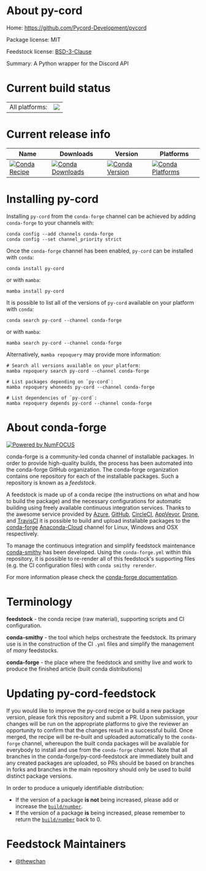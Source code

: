 About py-cord
=============

Home: https://github.com/Pycord-Development/pycord

Package license: MIT

Feedstock license: [BSD-3-Clause](https://github.com/conda-forge/py-cord-feedstock/blob/main/LICENSE.txt)

Summary: A Python wrapper for the Discord API

Current build status
====================


<table><tr><td>All platforms:</td>
    <td>
      <a href="https://dev.azure.com/conda-forge/feedstock-builds/_build/latest?definitionId=14157&branchName=main">
        <img src="https://dev.azure.com/conda-forge/feedstock-builds/_apis/build/status/py-cord-feedstock?branchName=main">
      </a>
    </td>
  </tr>
</table>

Current release info
====================

| Name | Downloads | Version | Platforms |
| --- | --- | --- | --- |
| [![Conda Recipe](https://img.shields.io/badge/recipe-py--cord-green.svg)](https://anaconda.org/conda-forge/py-cord) | [![Conda Downloads](https://img.shields.io/conda/dn/conda-forge/py-cord.svg)](https://anaconda.org/conda-forge/py-cord) | [![Conda Version](https://img.shields.io/conda/vn/conda-forge/py-cord.svg)](https://anaconda.org/conda-forge/py-cord) | [![Conda Platforms](https://img.shields.io/conda/pn/conda-forge/py-cord.svg)](https://anaconda.org/conda-forge/py-cord) |

Installing py-cord
==================

Installing `py-cord` from the `conda-forge` channel can be achieved by adding `conda-forge` to your channels with:

```
conda config --add channels conda-forge
conda config --set channel_priority strict
```

Once the `conda-forge` channel has been enabled, `py-cord` can be installed with `conda`:

```
conda install py-cord
```

or with `mamba`:

```
mamba install py-cord
```

It is possible to list all of the versions of `py-cord` available on your platform with `conda`:

```
conda search py-cord --channel conda-forge
```

or with `mamba`:

```
mamba search py-cord --channel conda-forge
```

Alternatively, `mamba repoquery` may provide more information:

```
# Search all versions available on your platform:
mamba repoquery search py-cord --channel conda-forge

# List packages depending on `py-cord`:
mamba repoquery whoneeds py-cord --channel conda-forge

# List dependencies of `py-cord`:
mamba repoquery depends py-cord --channel conda-forge
```


About conda-forge
=================

[![Powered by
NumFOCUS](https://img.shields.io/badge/powered%20by-NumFOCUS-orange.svg?style=flat&colorA=E1523D&colorB=007D8A)](https://numfocus.org)

conda-forge is a community-led conda channel of installable packages.
In order to provide high-quality builds, the process has been automated into the
conda-forge GitHub organization. The conda-forge organization contains one repository
for each of the installable packages. Such a repository is known as a *feedstock*.

A feedstock is made up of a conda recipe (the instructions on what and how to build
the package) and the necessary configurations for automatic building using freely
available continuous integration services. Thanks to the awesome service provided by
[Azure](https://azure.microsoft.com/en-us/services/devops/), [GitHub](https://github.com/),
[CircleCI](https://circleci.com/), [AppVeyor](https://www.appveyor.com/),
[Drone](https://cloud.drone.io/welcome), and [TravisCI](https://travis-ci.com/)
it is possible to build and upload installable packages to the
[conda-forge](https://anaconda.org/conda-forge) [Anaconda-Cloud](https://anaconda.org/)
channel for Linux, Windows and OSX respectively.

To manage the continuous integration and simplify feedstock maintenance
[conda-smithy](https://github.com/conda-forge/conda-smithy) has been developed.
Using the ``conda-forge.yml`` within this repository, it is possible to re-render all of
this feedstock's supporting files (e.g. the CI configuration files) with ``conda smithy rerender``.

For more information please check the [conda-forge documentation](https://conda-forge.org/docs/).

Terminology
===========

**feedstock** - the conda recipe (raw material), supporting scripts and CI configuration.

**conda-smithy** - the tool which helps orchestrate the feedstock.
                   Its primary use is in the construction of the CI ``.yml`` files
                   and simplify the management of *many* feedstocks.

**conda-forge** - the place where the feedstock and smithy live and work to
                  produce the finished article (built conda distributions)


Updating py-cord-feedstock
==========================

If you would like to improve the py-cord recipe or build a new
package version, please fork this repository and submit a PR. Upon submission,
your changes will be run on the appropriate platforms to give the reviewer an
opportunity to confirm that the changes result in a successful build. Once
merged, the recipe will be re-built and uploaded automatically to the
`conda-forge` channel, whereupon the built conda packages will be available for
everybody to install and use from the `conda-forge` channel.
Note that all branches in the conda-forge/py-cord-feedstock are
immediately built and any created packages are uploaded, so PRs should be based
on branches in forks and branches in the main repository should only be used to
build distinct package versions.

In order to produce a uniquely identifiable distribution:
 * If the version of a package **is not** being increased, please add or increase
   the [``build/number``](https://docs.conda.io/projects/conda-build/en/latest/resources/define-metadata.html#build-number-and-string).
 * If the version of a package **is** being increased, please remember to return
   the [``build/number``](https://docs.conda.io/projects/conda-build/en/latest/resources/define-metadata.html#build-number-and-string)
   back to 0.

Feedstock Maintainers
=====================

* [@thewchan](https://github.com/thewchan/)

